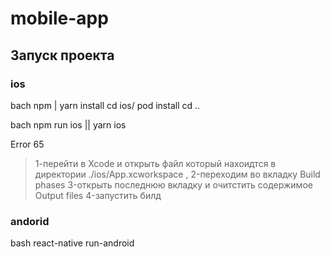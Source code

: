 # mobile-app

## Запуск проекта
### ios

bach
    npm | yarn install
    cd ios/
    pod install
    сd ..

bach
    npm run ios || yarn ios


Error 65
>1-перейти в Xcode и открыть файл который нахоидтся в директории ./ios/App.xcworkspace ,
>2-переходим во вкладку Build phases
>3-открыть последнюю вкладку и очитстить содержимое Output files 
>4-запустить билд

### andorid

bash
react-native run-android
